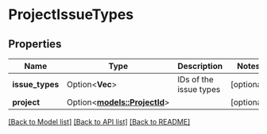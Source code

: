 # ProjectIssueTypes

## Properties

Name | Type | Description | Notes
------------ | ------------- | ------------- | -------------
**issue_types** | Option<**Vec<String>**> | IDs of the issue types | [optional]
**project** | Option<[**models::ProjectId**](ProjectId.md)> |  | [optional]

[[Back to Model list]](../README.md#documentation-for-models) [[Back to API list]](../README.md#documentation-for-api-endpoints) [[Back to README]](../README.md)



